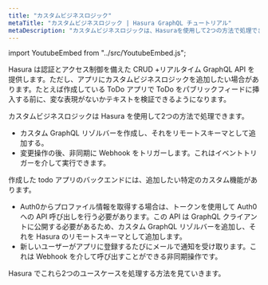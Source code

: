 ```yaml
---
title: "カスタムビジネスロジック"
metaTitle: "カスタムビジネスロジック | Hasura GraphQL チュートリアル"
metaDescription: "カスタムビジネスロジックは、Hasuraを使用して2つの方法で処理できます。 1つはカスタムGraphQLリゾルバーを作成してリモートスキーマとして追加する方法で、もう1つは変更(mutation)後に非同期にWebhookをトリガーする方法です"
---
```


import YoutubeEmbed from "../src/YoutubeEmbed.js";

<YoutubeEmbed link="https://www.youtube.com/embed/9t-qdjttcyQ" />

Hasura は認証とアクセス制御を備えた CRUD +リアルタイム GraphQL API を提供します。ただし、アプリにカスタムビジネスロジックを追加したい場合があります。たとえば作成している ToDo アプリで ToDo をパブリックフィードに挿入する前に、変な表現がないかテキストを検証できるようになります。

カスタムビジネスロジックは Hasura を使用して2つの方法で処理できます。
- カスタム GraphQL リゾルバーを作成し、それをリモートスキーマとして追加する。
- 変更操作の後、非同期に Webhook をトリガーします。これはイベントトリガーを介して実行できます。

作成した todo アプリのバックエンドには、追加したい特定のカスタム機能があります。

- Auth0からプロファイル情報を取得する場合は、トークンを使用して Auth0 への API 呼び出しを行う必要があります。この API は GraphQL クライアントに公開する必要があるため、カスタム GraphQL リゾルバーを追加し、それを Hasura のリモートスキーマとして追加します。
- 新しいユーザーがアプリに登録するたびにメールで通知を受け取ります。これは Webhook を介して呼び出すことができる非同期操作です。

Hasura でこれら2つのユースケースを処理する方法を見ていきます。
